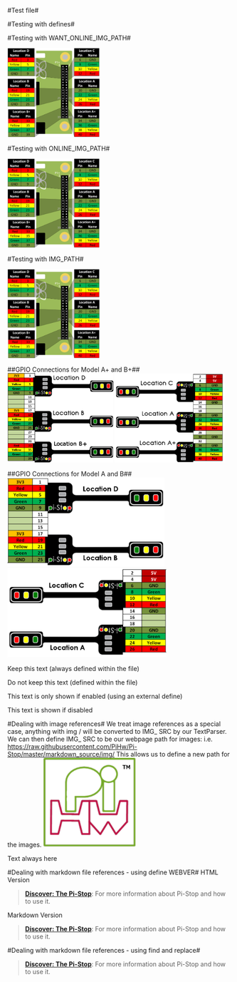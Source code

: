 <!---#include "define.txt"--->
<!---#include "start.txt"--->
#Test file#
<!-- How to use comments in these files -->
<!-- ---------------------------------- -->
<!--
## This is just an idea at the moment, however this may be a good way to create common worksheets which are adaptable for everyone! ## 

Comments have been put in this file so that they can be customised for a range of workshops and uses.

The convention will be to create a TAG for your purpose and add this to the top of the file with a description.  ## More details will be added when I've experimented further with this concept ##

You can then add comments around any specific sections you need for your workshop and allow others to use the same setups (i.e. if you change to using different hardware you can have alternative sections which describe using that hardware instead of the Pi-Stop).

Once established, we can switch between setups by using a Python Script to generate specific PDFs based on the selected TAGS.

## This is just an idea at the moment, however this may be a good way to create common worksheets which are adaptable for everyone! ## 
-->
#Testing with defines#
<!-- -----------------------------------------------------
-->
<!-- Enable sections for the new model plus (Post-July 2014) define WANT_MODEL_PLUS -->
<!-- Enable sections for the older model (Pre-July 2014)  define WANT_MODEL_ORG -->
<!-- -----------------------------------------------------
-->

#Testing with WANT_ONLINE_IMG_PATH#
<!---#define WANT_ONLINE_IMG_PATH--->

<!---
#ifdef WANT_ONLINE_IMG_PATH
<img src="https://raw.githubusercontent.com/PiHw/Pi-Stop/master/markdown_source/img/pihwlogotm.png" height=200 />
#else
--->
<img src="img/PiStopLocationsPlus.png" height=200 />
<!---#endif--->

#Testing with ONLINE_IMG_PATH#
<!---#define ONLINE_IMG_PATH https://raw.githubusercontent.com/PiHw/Pi-Stop/master/markdown_source--->
<!---
#ifdef WANT_ONLINE_IMG_PATH
<img src="ONLINE_IMG_PATH/img/PiStopLocationsPlus.png" height=200 />
#else
--->
<img src="img/PiStopLocationsPlus.png" height=200 />
<!---#endif--->


#Testing with IMG_PATH#

<!---
#define ONLINE_IMG_PATH https://raw.githubusercontent.com/PiHw/Pi-Stop/master/markdown_source/img
#define LOCAL_IMG_PATH img
--->

<!---
#ifdef WANT_ONLINE_IMG_PATH
#define IMG_PATH ONLINE_IMG_PATH
#else
#define IMG_PATH LOCAL_IMG_PATH
#endif
--->

<!---
#ifdef IMG_PATH
<img src="IMG_PATH/PiStopLocationsPlus.png" height=200 />
#else
--->
<img src="img/PiStopLocationsPlus.png" height=200 />
<!---#endif--->

<!---#ifdef WANT_MODEL_PLUS--->
##GPIO Connections for Model A+ and B+##
<img src="img/GPIOConnections01Plus.png" height=200 />
<img src="img/GPIOConnections02Plus.png" height=200 />
<!---#endif--->



<!---#ifdef WANT_MODEL_ORG--->
##GPIO Connections for Model A and B##
<img src="img/GPIOConnections01.png" height=200 />
<img src="img/GPIOConnections02.png" height=200 />
<!---#endif--->

<!--Use the following commandline:-->
<!--  .\win-gpp\gpp.exe -DTEST1 -o ..\markdown_generated\testing#.md output.txt -->
<!---#ifdef TEST1--->
<!---#TEST WORKED#--->
<!---#endif--->


<!--This is a standard comment-->

<!---#define KEEP--->


<!---#ifdef KEEP--->
Keep this text (always defined within the file)
<!---#endif--->

<!---#ifndef KEEP--->
Do not keep this text (defined within the file)
<!---#endif--->

<!---#ifdef ENABLED--->
This text is only shown if enabled (using an external define)
<!---#else--->
This text is shown if disabled
<!---#endif--->

#Dealing with image references#
We treat image references as a special case, anything with img / will be converted to IMG_ SRC by our TextParser.
We can then define IMG_ SRC to be our webpage path for images:
i.e. https://raw.githubusercontent.com/PiHw/Pi-Stop/master/markdown_source/img/
This allows us to define a new path for the images.
<img src="img/pihwlogotm.png" height=200 /> 

Text always here


<!---#ifdef WEBVER--->
#Dealing with markdown file references - using define WEBVER#
HTML Version
> <a href="FILE_SRC/Discover-PiStop.md">**Discover: The Pi-Stop**</a>: For more information about Pi-Stop and how to use it.
 
Markdown Version

> [**Discover: The Pi-Stop**](FILE_SRC/Discover-PiStop.md): For more information about Pi-Stop and how to use it.
<!---#else--->
#Dealing with markdown file references - using find and replace#
> [**Discover: The Pi-Stop**](Discover-PiStop.md): For more information about Pi-Stop and how to use it.
<!---#endif--->



<!---#include "stop.txt"--->